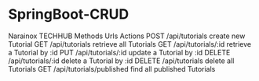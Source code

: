# SpringBoot-CRUD

Narainox TECHHUB
Methods Urls Actions
POST /api/tutorials create new Tutorial
GET /api/tutorials retrieve all Tutorials
GET /api/tutorials/:id retrieve a Tutorial by :id
PUT /api/tutorials/:id update a Tutorial by :id
DELETE /api/tutorials/:id delete a Tutorial by :id
DELETE /api/tutorials delete all Tutorials
GET /api/tutorials/published find all published Tutorials
